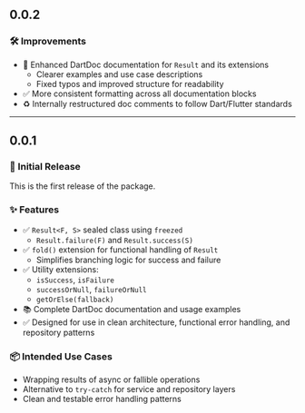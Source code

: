 ## 0.0.2

### 🛠 Improvements

* 🧠 Enhanced DartDoc documentation for `Result` and its extensions
  * Clearer examples and use case descriptions
  * Fixed typos and improved structure for readability
* ✅ More consistent formatting across all documentation blocks
* ♻️ Internally restructured doc comments to follow Dart/Flutter standards

---

## 0.0.1

### 🚀 Initial Release

This is the first release of the package.

### ✨ Features

* ✅ `Result<F, S>` sealed class using `freezed`
  * `Result.failure(F)` and `Result.success(S)`
* ✅ `fold()` extension for functional handling of `Result`
  * Simplifies branching logic for success and failure
* ✅ Utility extensions:
  * `isSuccess`, `isFailure`
  * `successOrNull`, `failureOrNull`
  * `getOrElse(fallback)`
* 📚 Complete DartDoc documentation and usage examples
* ✅ Designed for use in clean architecture, functional error handling, and repository patterns

### 📦 Intended Use Cases

* Wrapping results of async or fallible operations
* Alternative to `try-catch` for service and repository layers
* Clean and testable error handling patterns
